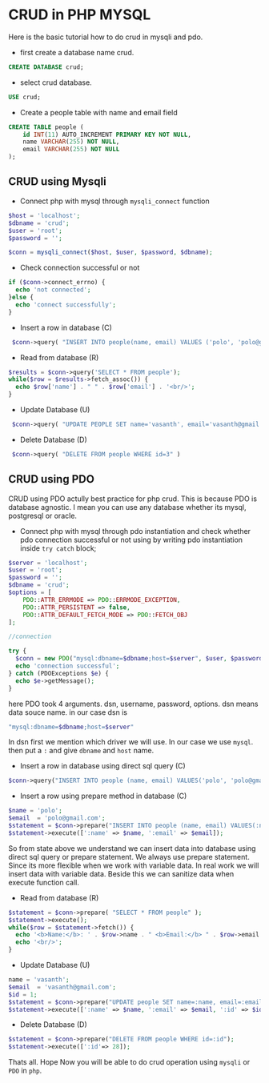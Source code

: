 # CRUD in PHP MYSQL

Here is the basic tutorial how to do crud in mysqli and pdo.   

* first create a database name crud.
~~~sql
CREATE DATABASE crud;
~~~
* select crud database. 
~~~sql 
USE crud;
~~~

* Create a people table with name and email field

~~~sql
CREATE TABLE people (
    id INT(11) AUTO_INCREMENT PRIMARY KEY NOT NULL,
    name VARCHAR(255) NOT NULL,
    email VARCHAR(255) NOT NULL
);
~~~


## CRUD using Mysqli   

* Connect php with mysql through `mysqli_connect` function

~~~php
$host = 'localhost';
$dbname = 'crud';
$user = 'root';
$password = '';

$conn = mysqli_connect($host, $user, $password, $dbname);
~~~

* Check connection successful or not
~~~php
if ($conn->connect_errno) {
  echo 'not connected';
}else {
  echo 'connect successfully';  
}
~~~

* Insert a row in database (C)
~~~php
 $conn->query( "INSERT INTO people(name, email) VALUES ('polo', 'polo@gmail.com')" ) 
~~~

* Read from database (R)
~~~php
$results = $conn->query('SELECT * FROM people');
while($row = $results->fetch_assoc()) {
  echo $row['name'] . " " . $row['email'] . '<br/>';
}
~~~

* Update Database (U)
~~~php
 $conn->query( "UPDATE PEOPLE SET name='vasanth', email='vasanth@gmail.com' WHERE id=3" ) 
~~~

* Delete Database (D)
~~~php
 $conn->query( "DELETE FROM people WHERE id=3" ) 
~~~

## CRUD using PDO   
CRUD using PDO actully best practice for php crud. This is because PDO is database agnostic. I mean you can use any database whether its mysql, postgresql or oracle. 


* Connect php with mysql through pdo instantiation and check whether pdo connection successful or not using by writing pdo instantiation inside `try catch` block;

~~~php
$server = 'localhost';
$user = 'root';
$password = '';
$dbname = 'crud';
$options = [
    PDO::ATTR_ERRMODE => PDO::ERRMODE_EXCEPTION,
    PDO::ATTR_PERSISTENT => false,
    PDO::ATTR_DEFAULT_FETCH_MODE => PDO::FETCH_OBJ
];

//connection 

try {
  $conn = new PDO("mysql:dbname=$dbname;host=$server", $user, $password, $options);
  echo 'connection successful';
} catch (PDOExceptions $e) {
  echo $e->getMessage();
}
~~~
here PDO took 4 arguments. dsn, username, password, options. dsn means data souce name. in our case dsn is

~~~php
"mysql:dbname=$dbname;host=$server"
~~~
In dsn first we mention which driver we will use. In our case we use `mysql`. then put a `:` and give `dbname` and `host` name. 


* Insert a row in database using direct sql query (C)
~~~php
$conn->query("INSERT INTO people (name, email) VALUES('polo', 'polo@gmail.com')");
~~~

* Insert a row using prepare method in database (C)
~~~php
$name = 'polo';
$email  = 'polo@gmail.com';
$statement = $conn->prepare("INSERT INTO people (name, email) VALUES(:name, :email)");
$statement->execute([':name' => $name, ':email' => $email]);
~~~
So from state above we understand we can insert data into  database using direct sql query or prepare statement. We always use prepare statement. Since its more flexible when we work with variable data. In real work we will insert data with variable data. Beside this we can sanitize data when execute function call.

* Read from database (R)
~~~php
$statement = $conn->prepare( "SELECT * FROM people" );
$statement->execute();
while($row = $statement->fetch()) {
  echo '<b>Name:</b>: ' . $row->name . " <b>Email:</b> " . $row->email . '<br/>';
  echo '<br/>';
}
~~~

* Update Database (U)
~~~php
name = 'vasanth';
$email  = 'vasanth@gmail.com';
$id = 1;
$statement = $conn->prepare("UPDATE people SET name=:name, email=:email WHERE id=:id");
$statement->execute([':name' => $name, ':email' => $email, ':id' => $id]);
~~~

* Delete Database (D)
~~~php
$statement = $conn->prepare("DELETE FROM people WHERE id=:id");
$statement->execute([':id'=> 28]);
~~~

Thats all. Hope Now you will be able to do crud operation using `mysqli` or `PDO` in `php`.
